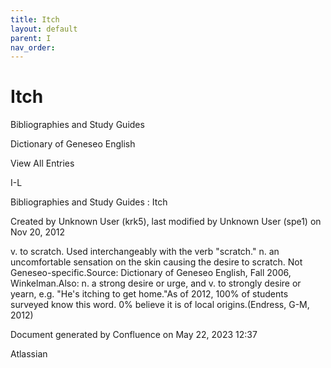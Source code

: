 ```yaml
---
title: Itch
layout: default
parent: I
nav_order:
---
```


# Itch

Bibliographies and Study Guides

Dictionary of Geneseo English

View All Entries

I-L

Bibliographies and Study Guides : Itch

Created by  Unknown User (krk5), last modified by  Unknown User (spe1) on Nov 20, 2012

v. to scratch. Used interchangeably with the verb &quot;scratch.&quot; n. an uncomfortable sensation on the skin causing the desire to scratch. Not Geneseo-specific.Source: Dictionary of Geneseo English, Fall 2006, Winkelman.Also: n. a strong desire or urge, and v. to strongly desire or yearn, e.g. &quot;He's itching to get home.&quot;As of 2012, 100% of students surveyed know this word. 0% believe it is of local origins.(Endress, G-M, 2012)

Document generated by Confluence on May 22, 2023 12:37

Atlassian
